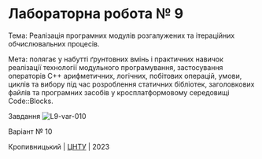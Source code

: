 ﻿# Лабораторна робота № 9

Тема:
Реалізація програмних модулів розгалужених та ітераційних обчислювальних процесів.

Мета:
полягає у набутті ґрунтовних вмінь і практичних навичок реалізації технології модульного програмування, застосування операторів С++ арифметичних, логічних, побітових операцій, умови, циклів та вибору під час розроблення статичних бібліотек, заголовкових файлів та програмних засобів у кросплатформовому середовищі Code::Blocks.

Завдання
![L9-var-010](https://user-images.githubusercontent.com/115428675/233213357-e7e347de-f6b3-418e-a8fb-1d13032ecf5b.jpg)

Варіант № 10


Кропивницький | <a href="http://www.kntu.kr.ua/">ЦНТУ</a> | 2023
